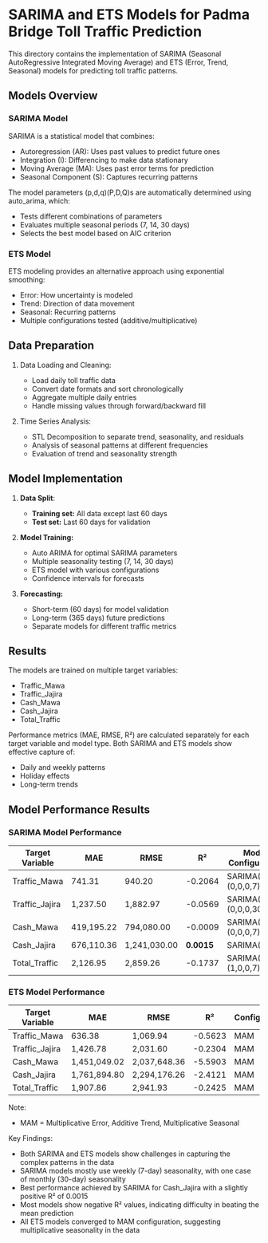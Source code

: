 # SARIMA and ETS Models for Padma Bridge Toll Traffic Prediction

This directory contains the implementation of SARIMA (Seasonal AutoRegressive Integrated Moving Average) and ETS (Error, Trend, Seasonal) models for predicting toll traffic patterns.

## Models Overview

### SARIMA Model
SARIMA is a statistical model that combines:
- Autoregression (AR): Uses past values to predict future ones
- Integration (I): Differencing to make data stationary
- Moving Average (MA): Uses past error terms for prediction
- Seasonal Component (S): Captures recurring patterns

The model parameters (p,d,q)(P,D,Q)s are automatically determined using auto_arima, which:
- Tests different combinations of parameters
- Evaluates multiple seasonal periods (7, 14, 30 days)
- Selects the best model based on AIC criterion

### ETS Model
ETS modeling provides an alternative approach using exponential smoothing:
- Error: How uncertainty is modeled
- Trend: Direction of data movement
- Seasonal: Recurring patterns
- Multiple configurations tested (additive/multiplicative)

## Data Preparation

1. Data Loading and Cleaning:
    - Load daily toll traffic data
    - Convert date formats and sort chronologically
    - Aggregate multiple daily entries
    - Handle missing values through forward/backward fill

2. Time Series Analysis:
    - STL Decomposition to separate trend, seasonality, and residuals
    - Analysis of seasonal patterns at different frequencies
    - Evaluation of trend and seasonality strength

## Model Implementation

1. **Data Split**:
    - **Training set:** All data except last 60 days
    - **Test set:** Last 60 days for validation

2. **Model Training:**
    - Auto ARIMA for optimal SARIMA parameters
    - Multiple seasonality testing (7, 14, 30 days)
    - ETS model with various configurations
    - Confidence intervals for forecasts

3. **Forecasting:**
    - Short-term (60 days) for model validation
    - Long-term (365 days) future predictions
    - Separate models for different traffic metrics

## Results

The models are trained on multiple target variables:
- Traffic_Mawa
- Traffic_Jajira
- Cash_Mawa
- Cash_Jajira
- Total_Traffic

Performance metrics (MAE, RMSE, R²) are calculated separately for each target variable and model type. Both SARIMA and ETS models show effective capture of:
- Daily and weekly patterns
- Holiday effects
- Long-term trends

## Model Performance Results

### SARIMA Model Performance
| Target Variable | MAE | RMSE | R² | Model Configuration |
|----------------|-----|------|-----|-------------------|
| Traffic_Mawa | 741.31 | 940.20 | -0.2064 | SARIMA(2,1,1)(0,0,0,7) |
| Traffic_Jajira | 1,237.50 | 1,882.97 | -0.0569 | SARIMA(2,1,1)(0,0,0,30) |
| Cash_Mawa | 419,195.22 | 794,080.00 | -0.0009 | SARIMA(1,1,3)(0,0,0,7) |
| Cash_Jajira | 676,110.36 | 1,241,030.00 | **0.0015** | SARIMA(0,1,4) |
| Total_Traffic | 2,126.95 | 2,859.26 | -0.1737 | SARIMA(2,1,2)(1,0,0,7) |

### ETS Model Performance
| Target Variable | MAE | RMSE | R² | Configuration |
|----------------|-----|------|-----|---------------|
| Traffic_Mawa | 636.38 | 1,069.94 | -0.5623 | MAM |
| Traffic_Jajira | 1,426.78 | 2,031.60 | -0.2304 | MAM |
| Cash_Mawa | 1,451,049.02 | 2,037,648.36 | -5.5903 | MAM |
| Cash_Jajira | 1,761,894.80 | 2,294,176.26 | -2.4121 | MAM |
| Total_Traffic | 1,907.86 | 2,941.93 | -0.2425 | MAM |

Note: 
- MAM = Multiplicative Error, Additive Trend, Multiplicative Seasonal

Key Findings:
- Both SARIMA and ETS models show challenges in capturing the complex patterns in the data
- SARIMA models mostly use weekly (7-day) seasonality, with one case of monthly (30-day) seasonality
- Best performance achieved by SARIMA for Cash_Jajira with a slightly positive R² of 0.0015
- Most models show negative R² values, indicating difficulty in beating the mean prediction
- All ETS models converged to MAM configuration, suggesting multiplicative seasonality in the data
